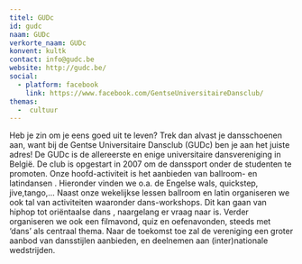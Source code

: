 ```yaml
---
titel: GUDc
id: gudc
naam: GUDc
verkorte_naam: GUDc
konvent: kultk
contact: info@gudc.be
website: http://gudc.be/
social:
  - platform: facebook
    link: https://www.facebook.com/GentseUniversitaireDansclub/
themas:
  -  cultuur
---
```


Heb je zin om je eens goed uit te leven? Trek dan alvast je dansschoenen aan, want bij de Gentse Universitaire Dansclub (GUDc) ben je aan het juiste adres! De GUDc is de allereerste en enige universitaire dansvereniging in België. De club is opgestart in 2007 om de danssport onder de studenten te promoten. Onze hoofd-activiteit is het aanbieden van ballroom- en latindansen . Hieronder vinden we o.a. de Engelse wals, quickstep, jive,tango,… Naast onze wekelijkse lessen ballroom en latin organiseren we ook tal van activiteiten waaronder dans-workshops. Dit kan gaan van hiphop tot oriëntaalse dans , naargelang er vraag naar is. Verder organiseren we ook een filmavond, quiz en oefenavonden, steeds met ‘dans’ als centraal thema. Naar de toekomst toe zal de vereniging een groter aanbod van dansstijlen aanbieden, en deelnemen aan (inter)nationale wedstrijden.
